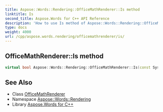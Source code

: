 ```yaml
---
title: Aspose::Words::Rendering::OfficeMathRenderer::Is method
linktitle: Is
second_title: Aspose.Words for C++ API Reference
description: 'How to use Is method of Aspose::Words::Rendering::OfficeMathRenderer class in C++.'
type: docs
weight: 4000
url: /cpp/aspose.words.rendering/officemathrenderer/is/
---
```

## OfficeMathRenderer::Is method




```cpp
virtual bool Aspose::Words::Rendering::OfficeMathRenderer::Is(const System::TypeInfo &target) const override
```

## See Also

* Class [OfficeMathRenderer](../)
* Namespace [Aspose::Words::Rendering](../../)
* Library [Aspose.Words for C++](../../../)
